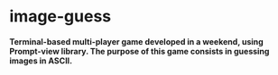 ﻿# image-guess


#### Terminal-based multi-player game developed in a weekend, using Prompt-view library. The purpose of this game consists in guessing images in ASCII.
